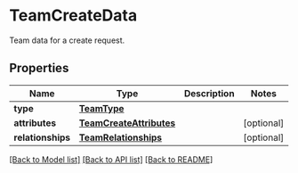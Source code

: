 # TeamCreateData

Team data for a create request.
## Properties
Name | Type | Description | Notes
------------ | ------------- | ------------- | -------------
**type** | [**TeamType**](TeamType.md) |  | 
**attributes** | [**TeamCreateAttributes**](TeamCreateAttributes.md) |  | [optional] 
**relationships** | [**TeamRelationships**](TeamRelationships.md) |  | [optional] 

[[Back to Model list]](README.md#documentation-for-models) [[Back to API list]](README.md#documentation-for-api-endpoints) [[Back to README]](README.md)


